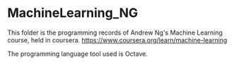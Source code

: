 # MachineLearning_NG

This folder is the programming records of Andrew Ng's Machine Learning course, held in coursera. https://www.coursera.org/learn/machine-learning

The programming language tool used is Octave.
